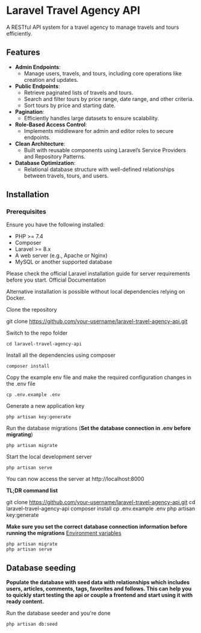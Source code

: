 # Laravel Travel Agency API

A RESTful API system for a travel agency to manage travels and tours efficiently.

## Features

- **Admin Endpoints**:
  - Manage users, travels, and tours, including core operations like creation and updates.
- **Public Endpoints**:
  - Retrieve paginated lists of travels and tours.
  - Search and filter tours by price range, date range, and other criteria.
  - Sort tours by price and starting date.
- **Pagination**:
  - Efficiently handles large datasets to ensure scalability.
- **Role-Based Access Control**:
  - Implements middleware for admin and editor roles to secure endpoints.
- **Clean Architecture**:
  - Built with reusable components using Laravel’s Service Providers and Repository Patterns.
- **Database Optimization**:
  - Relational database structure with well-defined relationships between travels, tours, and users.

## Installation

### Prerequisites

Ensure you have the following installed:
- PHP >= 7.4
- Composer
- Laravel >= 8.x
- A web server (e.g., Apache or Nginx)
- MySQL or another supported database

Please check the official Laravel installation guide for server requirements before you start. Official Documentation

Alternative installation is possible without local dependencies relying on Docker.

Clone the repository 

   git clone https://github.com/your-username/laravel-travel-agency-api.git


Switch to the repo folder

    cd laravel-travel-agency-api

Install all the dependencies using composer

    composer install

Copy the example env file and make the required configuration changes in the .env file

    cp .env.example .env

Generate a new application key

    php artisan key:generate


Run the database migrations (**Set the database connection in .env before migrating**)

    php artisan migrate

Start the local development server

    php artisan serve

You can now access the server at http://localhost:8000

**TL;DR command list**

   git clone https://github.com/your-username/laravel-travel-agency-api.git
   cd laravel-travel-agency-api
   composer install
   cp .env.example .env
   php artisan key:generate
    
**Make sure you set the correct database connection information before running the migrations** [Environment variables](#environment-variables)

    php artisan migrate
    php artisan serve

## Database seeding

**Populate the database with seed data with relationships which includes users, articles, comments, tags, favorites and follows. This can help you to quickly start testing the api or couple a frontend and start using it with ready content.**

Run the database seeder and you're done

    php artisan db:seed
    
